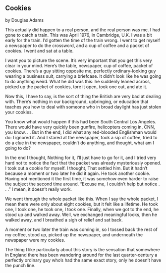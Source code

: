 ## Cookies 
by Douglas Adams

This actually did happen to a real person, and the real  person was me. I had gone to catch a train. This was April 1976, in  Cambridge, U.K. I was a bit early for the train. I’d gotten the time of  the train wrong. I went to get myself a newspaper to do the crossword,  and a cup of coffee and a packet of cookies. I went and sat at a table.

I want you to picture the scene. It’s very important that you get  this very clear in your mind. Here’s the table, newspaper, cup of  coffee, packet of cookies. There’s a guy sitting opposite me, perfectly  ordinary-looking guy wearing a business suit, carrying a briefcase. It  didn’t look like he was going to do anything weird. What he did was  this: he suddenly leaned across, picked up the packet of cookies, tore  it open, took one out, and ate it.

Now this, I have to say, is the sort of thing the British are very bad at dealing with. There’s nothing in our background, upbringing, or education that teaches you how to deal with someone who in broad daylight has just stolen your cookies.

You know what would happen if this had been South Central Los  Angeles. There would have very quickly been gunfire, helicopters coming  in, CNN, you know. . . But in the end, I did what any red-blooded  Englishman would do: I ignored it. And I stared at the newspaper, took a  sip of coffee, tried to do a clue in the newspaper, couldn’t do  anything, and thought, what am I going to do?

In the end I thought, Nothing for it, I’ll just have to go for it,  and I tried very hard not to notice the fact that the packet was  already mysteriously opened. I took out a cookie for myself. I thought, That settled him.  But it hadn’t because a moment or two later he did it again. He took  another cookie. Having not mentioned it the first time, it was somehow  even harder to raise the subject the second time around. “Excuse me, I  couldn’t help but notice . . .” I mean, it doesn’t really work.

We went through the whole packet like this. When I say the whole  packet, I mean there were only about eight cookies, but it felt like a  lifetime. He took one, I took one, he took one, I took one. Finally,  when we got to the end, he stood up and walked away. Well, we exchanged  meaningful looks, then he walked away, and I breathed a sigh of relief  and sat back.

A moment or two later the train was coming in, so I tossed back the  rest of my coffee, stood up, picked up the newspaper, and underneath the  newspaper were my cookies.

The thing I like particularly about this story is the sensation that  somewhere in England there has been wandering around for the last  quarter-century a perfectly ordinary guy who’s had the same exact story,  only he doesn’t have the punch line.

